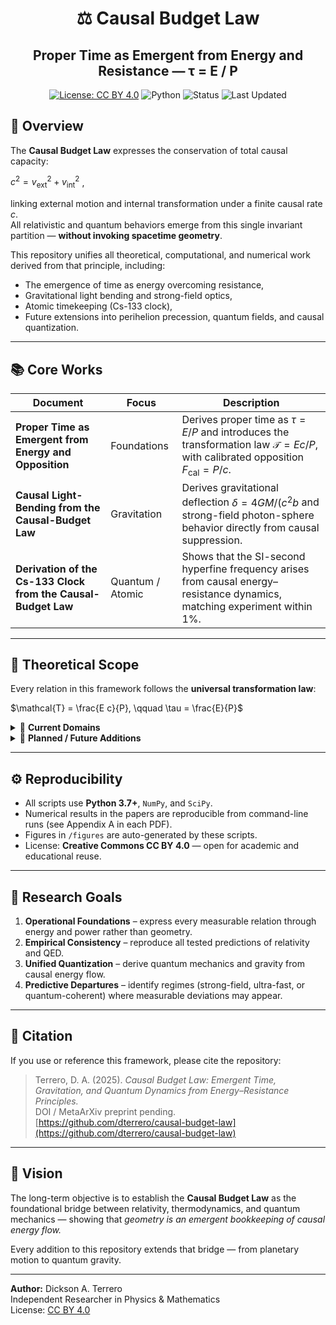 <div align="center">

# ⚖️ Causal Budget Law  
## Proper Time as Emergent from Energy and Resistance — τ = E / P

[![License: CC BY 4.0](https://img.shields.io/badge/License-CC%20BY%204.0-lightgrey.svg)](https://creativecommons.org/licenses/by/4.0/)
![Python](https://img.shields.io/badge/python-3.7%2B-blue)
![Status](https://img.shields.io/badge/status-active-success)
![Last Updated](https://img.shields.io/badge/updated-Oct_2025-green)

</div>

## 🧩 Overview

The **Causal Budget Law** expresses the conservation of total causal capacity:

$c^{2} = v_{\text{ext}}^{2} + v_{\text{int}}^{2}$ ,

linking external motion and internal transformation under a finite causal rate $c$.  
All relativistic and quantum behaviors emerge from this single invariant partition — **without invoking spacetime geometry**.

This repository unifies all theoretical, computational, and numerical work derived from that principle, including:
- The emergence of time as energy overcoming resistance,
- Gravitational light bending and strong-field optics,
- Atomic timekeeping (Cs-133 clock),
- Future extensions into perihelion precession, quantum fields, and causal quantization.

---

## 📚 Core Works

| Document | Focus | Description |
|-----------|--------|-------------|
| **Proper Time as Emergent from Energy and Opposition** | Foundations | Derives proper time as $\tau = E/P$ and introduces the transformation law $\mathcal{T} = Ec/P$, with calibrated opposition $F_{\text{cal}} = P/c$. |
| **Causal Light-Bending from the Causal-Budget Law** | Gravitation | Derives gravitational deflection $\delta = 4GM/(c^{2}b$ and strong-field photon-sphere behavior directly from causal suppression. |
| **Derivation of the Cs-133 Clock from the Causal-Budget Law** | Quantum / Atomic | Shows that the SI-second hyperfine frequency arises from causal energy–resistance dynamics, matching experiment within 1%. |

---

## 🧠 Theoretical Scope

Every relation in this framework follows the **universal transformation law**:

$\mathcal{T} = \frac{E c}{P}, \qquad \tau = \frac{E}{P}$

<details>
<summary>🔭 <b>Current Domains</b></summary>

- Relativistic mechanics and proper time  
- Gravitational light bending and lensing  
- Atomic clocks and quantum transitions  
</details>

<details>
<summary>🚀 <b>Planned / Future Additions</b></summary>

- **Perihelion Precession (1-PN)** — orbital advance from causal suppression  
- **Shapiro Time Delay** — radar echo delay as causal propagation slowdown  
- **Gravitational Redshift in Strong Potentials**  
- **Black-hole Numerics** — photon sphere, ISCO, and capture thresholds  
- **Lense–Thirring Frame Dragging** — rotational redistribution of causal capacity  
- **Causal Field Dynamics** — classical limit of quantum gravity  
- **Quantization of the Causal Field** — Hamiltonian → operator dynamics  
- **Quantized Curvature & Causal Saturation** — discrete causal cells and saturation limits  
- **Experimental Predictions** — precision deviations in high-energy or strong-field regimes  
</details>

---

## ⚙️ Reproducibility

- All scripts use **Python 3.7+**, `NumPy`, and `SciPy`.  
- Numerical results in the papers are reproducible from command-line runs (see Appendix A in each PDF).  
- Figures in `/figures` are auto-generated by these scripts.  
- License: **Creative Commons CC BY 4.0** — open for academic and educational reuse.

---

## 🔬 Research Goals

1. **Operational Foundations** – express every measurable relation through energy and power rather than geometry.  
2. **Empirical Consistency** – reproduce all tested predictions of relativity and QED.  
3. **Unified Quantization** – derive quantum mechanics and gravity from causal energy flow.  
4. **Predictive Departures** – identify regimes (strong-field, ultra-fast, or quantum-coherent) where measurable deviations may appear.  

---

## 🌌 Citation

If you use or reference this framework, please cite the repository:

> Terrero, D. A. (2025). *Causal Budget Law: Emergent Time, Gravitation, and Quantum Dynamics from Energy–Resistance Principles.*  
> DOI / MetaArXiv preprint pending.  
> [https://github.com/dterrero/causal-budget-law](https://github.com/dterrero/causal-budget-law)

---

## 🧭 Vision

The long-term objective is to establish the **Causal Budget Law** as the foundational bridge between relativity, thermodynamics, and quantum mechanics — showing that *geometry is an emergent bookkeeping of causal energy flow.*

Every addition to this repository extends that bridge — from planetary motion to quantum gravity.

---

**Author:** Dickson A. Terrero  
Independent Researcher in Physics & Mathematics  
License: [CC BY 4.0](https://creativecommons.org/licenses/by/4.0/)


